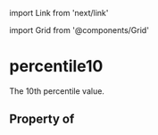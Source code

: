import Link from 'next/link'
  
import Grid from '@components/Grid'

# percentile10

The 10th percentile value.

## Property of




